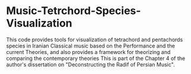 # Music-Tetrchord-Species-Visualization
This code provides tools for visualization of tetrachord and pentachords species in Iranian Classical music based on the Performance and the current Theories, and also provides a framework for theorizing and comparing the contemporary theories
This is part of the Chapter 4 of the author's dissertation on "Deconstructing the Radif of Persian Music".
